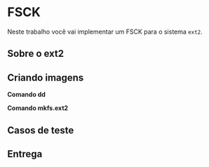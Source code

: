 # FSCK

Neste trabalho você vai implementar um FSCK para o sistema `ext2`.

## Sobre o ext2

## Criando imagens

**Comando dd**

**Comando mkfs.ext2**

## Casos de teste

## Entrega
